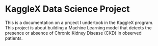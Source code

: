 # KaggleX Data Science Project
This is a documentation on a project I undertook in the KaggleX program. This project is about building a Machine Learning model that detects the presence or absence of Chronic Kidney Disease (CKD) in observed patients.
